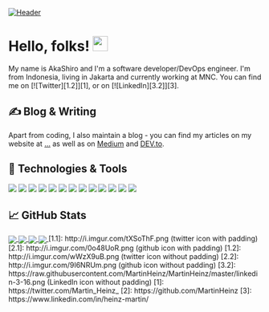 <!-- More info, tips and tricks for making GitHub Profile README can be found in my article at https://towardsdatascience.com/build-a-stunning-readme-for-your-github-profile-9b80434fe5d7 -->

[![Header](https://avatars.githubusercontent.com/AkaShiro22 "Header")](https://akashiro22.dev/)

# Hello, folks! <img src="https://raw.githubusercontent.com/MartinHeinz/MartinHeinz/master/wave.gif" width="30px">
My name is AkaShiro and I'm a software developer/DevOps engineer. I'm from Indonesia, living in Jakarta and currently working at MNC. You can find me on [![Twitter][1.2]][1],  or on [![LinkedIn][3.2]][3].
## &#x270d; Blog & Writing
Apart from coding, I also maintain a blog - you can find my articles on my website at [...](https://.../) as well as on [Medium](https://...) and [DEV.to](https://...).
## 🔧 Technologies & Tools
![](https://img.shields.io/badge/OS-Linux-informational?style=flat&logo=linux&logoColor=white&color=2bbc8a)
![](https://img.shields.io/badge/Editor-IntelliJ_IDEA-informational?style=flat&logo=intellij-idea&logoColor=white&color=2bbc8a)
![](https://img.shields.io/badge/Code-Python-informational?style=flat&logo=python&logoColor=white&color=2bbc8a)
![](https://img.shields.io/badge/Code-JavaScript-informational?style=flat&logo=javascript&logoColor=white&color=2bbc8a)
![](https://img.shields.io/badge/Code-Golang-informational?style=flat&logo=go&logoColor=white&color=2bbc8a)
![](https://img.shields.io/badge/Code-Make-informational?style=flat&logo=cmake&logoColor=white&color=2bbc8a)
![](https://img.shields.io/badge/Code-Vue-informational?style=flat&logo=vue.js&logoColor=white&color=2bbc8a)
![](https://img.shields.io/badge/Shell-Bash-informational?style=flat&logo=gnu-bash&logoColor=white&color=2bbc8a)
![](https://img.shields.io/badge/Tools-PostgreSQL-informational?style=flat&logo=postgresql&logoColor=white&color=2bbc8a)
![](https://img.shields.io/badge/Tools-Docker-informational?style=flat&logo=docker&logoColor=white&color=2bbc8a)
![](https://img.shields.io/badge/Tools-Kubernetes-informational?style=flat&logo=kubernetes&logoColor=white&color=2bbc8a)
![](https://img.shields.io/badge/Tools-Red_Hat_OpenShift-informational?style=flat&logo=red-hat-open-shift&logoColor=white&color=2bbc8a)
![](https://img.shields.io/badge/Cloud-Digital_Ocean-informational?style=flat&logo=digitalocean&logoColor=white&color=2bbc8a)
## &#x1f4c8; GitHub Stats
<a href="https://github.com/AkaShiro22/AkaShiro22">
  <img align="center" src="https://github-readme-stats.vercel.app/api/top-langs/?username=AkaShiro22&hide=java,html&title_color=ffffff&text_color=c9cacc&icon_color=2bbc8a&bg_color=1d1f21" />
</a>
<a href="https://github.com/AkaShiro22/AkaShiro22">
  <img align="center" src="https://github-readme-stats.vercel.app/api?username=AkaShiro22&show_icons=true&line_height=27&count_private=true&title_color=ffffff&text_color=c9cacc&icon_color=2bbc8a&bg_color=1d1f21%22%20alt=%22AkaShiro22%20GitHub%20Stats" />
</a>
<a href="https://github.com/AkaShiro22/botwhatsapp2021">
  <img align="center" src="https://github-readme-stats.vercel.app/api/pin/?username=AkaShiro22&repo=botwhatsapp2021&title_color=ffffff&text_color=c9cacc&icon_color=2bbc8a&bg_color=1d1f21" />
</a>
<a href="https://github.com/AkaShiro22/botwhatsapp2021">
  <img align="center" src="https://github-readme-stats.vercel.app/api/pin/?username=AkaShiro22&repo=keyterm&title_color=ffffff&text_color=c9cacc&icon_color=2bbc8a&bg_color=1d1f21" />
</a>    
<!-- links to social media icons -->
<!-- icons with padding -->
[1.1]: http://i.imgur.com/tXSoThF.png (twitter icon with padding)
[2.1]: http://i.imgur.com/0o48UoR.png (github icon with padding)
<!-- icons without padding -->
[1.2]: http://i.imgur.com/wWzX9uB.png (twitter icon without padding)
[2.2]: http://i.imgur.com/9I6NRUm.png (github icon without padding)
[3.2]: https://raw.githubusercontent.com/MartinHeinz/MartinHeinz/master/linkedin-3-16.png (LinkedIn icon without padding)
<!-- links to your social media accounts -->
[1]: https://twitter.com/Martin_Heinz_
[2]: https://github.com/MartinHeinz
[3]: https://www.linkedin.com/in/heinz-martin/
<!-- Resources -->
<!-- Icons: https://simpleicons.org/ -->
<!-- GitHub Stats: https://github.com/anuraghazra/github-readme-stats -->
<!-- Emojis: https://emojipedia.org/emoji/ -->
<!-- HTML Emojis: https://www.fileformat.info/index.htm -->
<!-- Shields: https://shields.io/ -->
<!-- Awesome GitHub Profile README: https://github.com/abhisheknaiidu/awesome-github-profile-readme -->
<!-- Awesome GitHub Profile README: https://github.com/abhisheknaiidu/awesome-github-profile-readme -->
